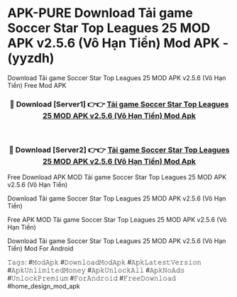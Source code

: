 # APK-PURE Download Tải game Soccer Star Top Leagues 25 MOD APK v2.5.6 (Vô Hạn Tiền) Mod APK - (yyzdh)
Download Tải game Soccer Star Top Leagues 25 MOD APK v2.5.6 (Vô Hạn Tiền) Free Mod APK

<div align="center">
<h3>🔴 Download [Server1] 👉👉 <a href="https://apk-comot.site?title=Tải_game_Soccer_Star_Top_Leagues_25_MOD_APK_v2.5.6_(Vô_Hạn_Tiền)">Tải game Soccer Star Top Leagues 25 MOD APK v2.5.6 (Vô Hạn Tiền) Mod Apk</a></h3><br>

<h3>🔴 Download [Server2] 👉👉 <a href="https://apk-comot.site?title=Tải_game_Soccer_Star_Top_Leagues_25_MOD_APK_v2.5.6_(Vô_Hạn_Tiền)">Tải game Soccer Star Top Leagues 25 MOD APK v2.5.6 (Vô Hạn Tiền) Mod Apk</a></h3>
</div>


Free Download APK MOD Tải game Soccer Star Top Leagues 25 MOD APK v2.5.6 (Vô Hạn Tiền)

Download Tải game Soccer Star Top Leagues 25 MOD APK v2.5.6 (Vô Hạn Tiền) 

Free APK MOD Tải game Soccer Star Top Leagues 25 MOD APK v2.5.6 (Vô Hạn Tiền) 

Download Tải game Soccer Star Top Leagues 25 MOD APK v2.5.6 (Vô Hạn Tiền) Mod For Android

𝚃𝚊𝚐𝚜: #𝙼𝚘𝚍𝙰𝚙𝚔 #𝙳𝚘𝚠𝚗𝚕𝚘𝚊𝚍𝙼𝚘𝚍𝙰𝚙𝚔 #𝙰𝚙𝚔𝙻𝚊𝚝𝚎𝚜𝚝𝚅𝚎𝚛𝚜𝚒𝚘𝚗 #𝙰𝚙𝚔𝚄𝚗𝚕𝚒𝚖𝚒𝚝𝚎𝚍𝙼𝚘𝚗𝚎𝚢 #𝙰𝚙𝚔𝚄𝚗𝚕𝚘𝚌𝚔𝙰𝚕𝚕 #𝙰𝚙𝚔𝙽𝚘𝙰𝚍𝚜 #𝚄𝚗𝚕𝚘𝚌𝚔𝙿𝚛𝚎𝚖𝚒𝚞𝚖 #𝙵𝚘𝚛𝙰𝚗𝚍𝚛𝚘𝚒𝚍 #𝙵𝚛𝚎𝚎𝙳𝚘𝚠𝚗𝚕𝚘𝚊𝚍 #home_design_mod_apk